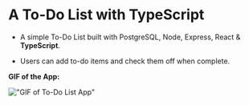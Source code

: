 # A To-Do List with TypeScript

- A simple To-Do List built with PostgreSQL, Node, Express, React & **TypeScript**.

- Users can add to-do items and check them off when complete.

**GIF of the App:**

!["GIF of To-Do List App"](/docs/todo-list.gif)